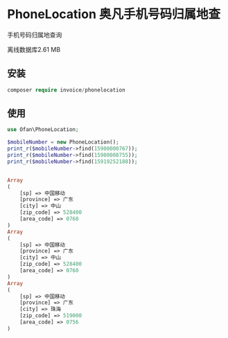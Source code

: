 # PhoneLocation 奥凡手机号码归属地查

手机号码归属地查询

离线数据库2.61 MB


## 安装

~~~php
composer require invoice/phonelocation
~~~

## 使用

~~~php
use Ofan\PhoneLocation;

$mobileNumber = new PhoneLocation();
print_r($mobileNumber->find(15900000767));
print_r($mobileNumber->find(15900008755));
print_r($mobileNumber->find(15919252188));
~~~


~~~php

Array
(
    [sp] => 中国移动
    [province] => 广东
    [city] => 中山
    [zip_code] => 528400
    [area_code] => 0760
)
Array
(
    [sp] => 中国移动
    [province] => 广东
    [city] => 中山
    [zip_code] => 528400
    [area_code] => 0760
)
Array
(
    [sp] => 中国移动
    [province] => 广东
    [city] => 珠海
    [zip_code] => 519000
    [area_code] => 0756
)

~~~